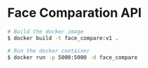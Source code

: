 # Face Comparation API

``` bash
# Build the docker image
$ docker build -t face_compare:v1 .

# Run the docker container
$ docker run -p 5000:5000 -d face_compare
```
